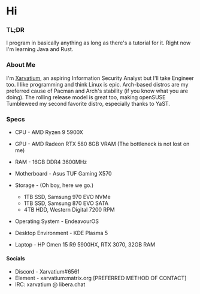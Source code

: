 # Hi

### TL;DR
I program in basically anything as long as there's a tutorial for it. Right now I'm learning Java and Rust.

### About Me
I'm [Xarvatium](https://xarvatium.dev), an aspiring Information Security Analyst but I'll take Engineer too. I like programming and think Linux is epic. Arch-based distros are my preferred cause of Pacman and Arch's stability (if you know what you are doing). The rolling release model is great too, making openSUSE Tumbleweed my second favorite distro, especially thanks to YaST.

### Specs
- CPU - AMD Ryzen 9 5900X
- GPU - AMD Radeon RTX 580 8GB VRAM (The bottleneck is not lost on me)
- RAM - 16GB DDR4 3600MHz
- Motherboard -  Asus TUF Gaming X570
- Storage - (Oh boy, here we go.)

  - 1TB SSD, Samsung 970 EVO NVMe
  - 1TB SSD, Samsung 870 EVO SATA
  - 4TB HDD, Western Digital 7200 RPM
- Operating System - EndeavourOS
- Desktop Environment - KDE Plasma 5 
- Laptop - HP Omen 15 R9 5900HX, RTX 3070, 32GB RAM

#### Socials
- Discord - Xarvatium#6561
- Element - xarvatium:matrix.org [PREFERRED METHOD OF CONTACT]
- IRC: xarvatium @ libera.chat
